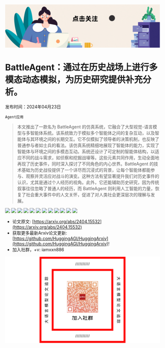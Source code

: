 ![](https://raw.githubusercontent.com/HuggingAGI/HuggingArxiv/main/imgs/follow2.gif)
# BattleAgent：通过在历史战场上进行多模态动态模拟，为历史研究提供补充分析。
发布时间：2024年04月23日

`Agent应用`
> 本文推出了一款名为 BattleAgent 的仿真系统，它融合了大型视觉-语言模型与多智能体系统。该系统致力于模拟多个智能体之间的复杂互动，以及智能体与其环境之间的长期交互。它不仅模拟了领导者的决策机制，也反映了普通参与者如士兵的看法。该仿真系统精细地展现了智能体的能力，实现了智能体与环境之间的多模态互动。系统还设计了可定制的智能体结构，以适应不同的战斗需求，如侦察和挖掘战壕等。这些元素共同作用，生动全面地再现了历史事件，同时深入探讨了不同角色的内心世界。BattleAgent 的技术基础为历史战役提供了一个详尽而沉浸式的背景，让每个智能体都能参与、观察并灵活应对战斗的演变。这种方法有望显著提升我们对历史事件的认识，尤其是通过个人经历的视角。此外，它还能辅助历史研究，因为传统叙事往往忽略了普通人的经历，而 BattleAgent 则利用人工智能的力量，恢复了社会重大事件中的人文关怀，促进了对人类社会更深层次的理解与发展。

![](https://raw.githubusercontent.com/HuggingAGI/HuggingArxiv/main/paper_images/2404.15532/battle_map.jpg)
![](https://raw.githubusercontent.com/HuggingAGI/HuggingArxiv/main/paper_images/2404.15532/Battle_of_crecy_froissart.jpeg)
![](https://raw.githubusercontent.com/HuggingAGI/HuggingArxiv/main/paper_images/2404.15532/general_process.png)
![](https://raw.githubusercontent.com/HuggingAGI/HuggingArxiv/main/paper_images/2404.15532/observation.png)
![](https://raw.githubusercontent.com/HuggingAGI/HuggingArxiv/main/paper_images/2404.15532/agent_structure.png)
![](https://raw.githubusercontent.com/HuggingAGI/HuggingArxiv/main/paper_images/2404.15532/battlefield_interaction.jpeg)
![](https://raw.githubusercontent.com/HuggingAGI/HuggingArxiv/main/paper_images/2404.15532/crecy.png)
![](https://raw.githubusercontent.com/HuggingAGI/HuggingArxiv/main/paper_images/2404.15532/Agincourt.png)
![](https://raw.githubusercontent.com/HuggingAGI/HuggingArxiv/main/paper_images/2404.15532/Poitiers.png)
![](https://raw.githubusercontent.com/HuggingAGI/HuggingArxiv/main/paper_images/2404.15532/Falkirk.png)
![](https://raw.githubusercontent.com/HuggingAGI/HuggingArxiv/main/paper_images/2404.15532/battle_field.png)
![](https://raw.githubusercontent.com/HuggingAGI/HuggingArxiv/main/paper_images/2404.15532/x1.png)


- 论文原文: [https://arxiv.org/abs/2404.15532](https://arxiv.org/abs/2404.15532)
- 获取更多最新Arxiv论文更新: [https://github.com/HuggingAGI/HuggingArxiv](https://github.com/HuggingAGI/HuggingArxiv)!
- 加入社群，+v: iamxxn886

![](https://raw.githubusercontent.com/HuggingAGI/HuggingArxiv/main/imgs/qrcode.png)